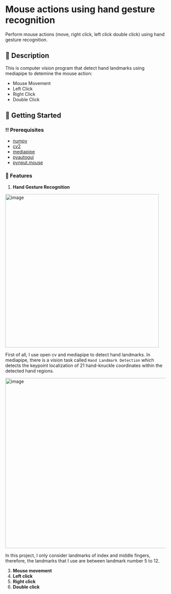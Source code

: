 # Mouse actions using hand gesture recognition
Perform mouse actions (move, right click, left click double click) using hand gesture recognition.

## :star2: Description
This is computer vision program that detect hand landmarks using mediapipe to detemine the mouse action:
- Mouse Movement
- Left Click
- Right Click
- Double Click

## :flight_departure:	Getting Started
### :bangbang: Prerequisites
- [numpy](https://numpy.org/)
- [cv2](https://opencv.org/)
- [mediapipe](https://ai.google.dev/edge/mediapipe/solutions/guide)
- [pyautogui](https://pyautogui.readthedocs.io/en/latest/)
- [pynput.mouse](https://pynput.readthedocs.io/en/latest/)

### :dart: Features
1. **Hand Gesture Recognition**

<img width="482" alt="image" src="https://github.com/user-attachments/assets/46d58113-9995-4b53-858b-162cc3ba3fc4">

First of all, I use open cv and mediapipe to detect hand landmarks. In mediapipe, there is a vision task called `Hand Landmark Detection` which detects the keypoint localization of 21 hand-knuckle coordinates within the detected hand regions.

<img width="535" alt="image" src="https://github.com/user-attachments/assets/2f80c64d-5e32-4374-a764-84962ecb4b07">

In this project, I only consider landmarks of index and middle fingers, therefore, the landmarks that I use are between landmark number 5 to 12.

3. **Mouse movement**
4. **Left click**
5. **Right click**
6. **Double click**
